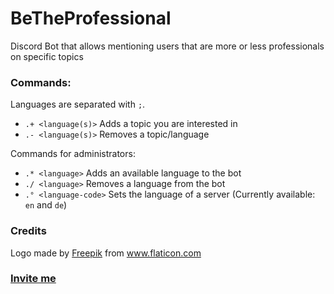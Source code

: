 # BeTheProfessional

Discord Bot that allows mentioning users that are more or less professionals on specific topics


### Commands:
Languages are separated with `;`.
- `.+ <language(s)>` Adds a topic you are interested in
- `.- <language(s)>` Removes a topic/language


Commands for administrators:
- `.* <language>` Adds an available language to the bot 
- `./ <language>` Removes a language from the bot
- `.° <language-code>` Sets the language of a server (Currently available: `en` and `de`)


### Credits
Logo made by [Freepik](http://www.freepik.com/) from www.flaticon.com


### [Invite me](https://discordapp.com/api/oauth2/authorize?client_id=349222867344424970&permissions=268503104&scope=bot)